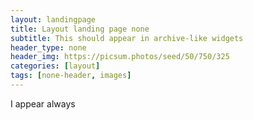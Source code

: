 ```yaml
---
layout: landingpage
title: Layout landing page none
subtitle: This should appear in archive-like widgets 
header_type: none 
header_img: https://picsum.photos/seed/50/750/325
categories: [layout]
tags: [none-header, images]
---
```


I appear always 